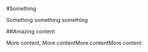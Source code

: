 #Something

Something something something

##Amazing content

More content, More contentMore contentMore content
